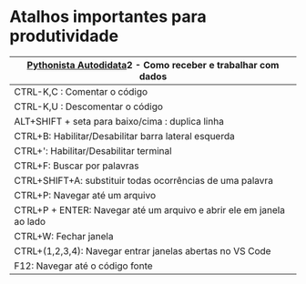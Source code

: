 # Atalhos importantes para produtividade

| [Pythonista Autodidata](https://hotmart.com/pt-BR/club/devaprender/products/2152302)2 - Como receber e trabalhar com dados |
| ------------------------------------------------------------ |
| CTRL-K,C : Comentar o código                                 |
| CTRL-K,U : Descomentar o código                              |
| ALT+SHIFT + seta para baixo/cima : duplica linha             |
| CTRL+B: Habilitar/Desabilitar barra lateral esquerda         |
| CTRL+': Habilitar/Desabilitar terminal                       |
| CTRL+F: Buscar por palavras                                  |
| CTRL+SHIFT+A: substituir todas ocorrências de uma palavra    |
| CTRL+P: Navegar até um arquivo                               |
| CTRL+P + ENTER: Navegar até um arquivo e abrir ele em janela ao lado |
| CTRL+W: Fechar janela                                        |
| CTRL+(1,2,3,4): Navegar entrar janelas abertas no VS Code    |
| F12: Navegar até o código fonte                              |

